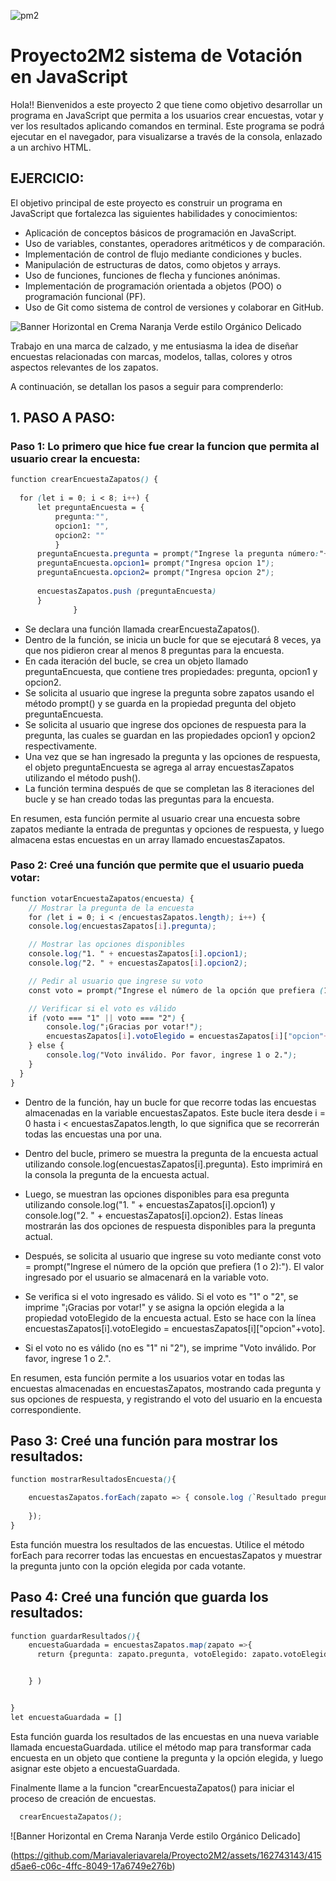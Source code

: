 ![pm2](https://github.com/Mariavaleriavarela/Proyecto2M2/assets/162743143/4aa002a8-3123-49fc-8316-d2055b3693d3)

# Proyecto2M2 sistema de Votación en JavaScript
Hola!! Bienvenidos a este proyecto 2 que tiene como objetivo desarrollar un programa en JavaScript que permita a los usuarios crear encuestas, votar y ver los resultados aplicando comandos en terminal. Este programa se podrá ejecutar en el navegador, para visualizarse a través de la consola, enlazado a un archivo HTML.


## EJERCICIO:
El objetivo principal de este proyecto es construir un programa en JavaScript que fortalezca las siguientes habilidades y conocimientos:

- Aplicación de conceptos básicos de programación en JavaScript.
- Uso de variables, constantes, operadores aritméticos y de comparación.
- Implementación de control de flujo mediante condiciones y bucles.
- Manipulación de estructuras de datos, como objetos y arrays.
- Uso de funciones, funciones de flecha y funciones anónimas.
- Implementación de programación orientada a objetos (POO) o programación funcional (PF).
- Uso de Git como sistema de control de versiones y colaborar en GitHub.


![Banner Horizontal en Crema Naranja Verde estilo Orgánico Delicado](https://github.com/Mariavaleriavarela/Proyecto2M2/assets/162743143/bf1fc960-32a0-4574-8415-676dae876199)


Trabajo en una marca de calzado, y me entusiasma la idea de diseñar encuestas relacionadas con marcas, modelos, tallas, colores y otros aspectos relevantes de los zapatos.

A continuación, se detallan los pasos a seguir para comprenderlo:

## 1. PASO A PASO:
### Paso 1: Lo primero que hice fue crear la funcion que permita al usuario crear la encuesta:

  ```scss
  function crearEncuestaZapatos() {
    
    for (let i = 0; i < 8; i++) {
        let preguntaEncuesta = {
            pregunta:"",
            opcion1: "",
            opcion2: ""
            }
        preguntaEncuesta.pregunta = prompt("Ingrese la pregunta número:"+ (i + 1) + "sobre zapatos")
        preguntaEncuesta.opcion1= prompt("Ingresa opcion 1");
        preguntaEncuesta.opcion2= prompt("Ingresa opcion 2");
    
        encuestasZapatos.push (preguntaEncuesta)
        }
                }
  ```

- Se declara una función llamada crearEncuestaZapatos().
- Dentro de la función, se inicia un bucle for que se ejecutará 8 veces, ya que nos pidieron crear al menos 8 preguntas para la encuesta.
- En cada iteración del bucle, se crea un objeto llamado preguntaEncuesta, que contiene tres propiedades: pregunta, opcion1 y opcion2.
- Se solicita al usuario que ingrese la pregunta sobre zapatos usando el método prompt() y se guarda en la propiedad pregunta del objeto preguntaEncuesta.
- Se solicita al usuario que ingrese dos opciones de respuesta para la pregunta, las cuales se guardan en las propiedades opcion1 y opcion2 respectivamente.
- Una vez que se han ingresado la pregunta y las opciones de respuesta, el objeto preguntaEncuesta se agrega al array encuestasZapatos utilizando el método push().
- La función termina después de que se completan las 8 iteraciones del bucle y se han creado todas las preguntas para la encuesta.
  
En resumen, esta función permite al usuario crear una encuesta sobre zapatos mediante la entrada de preguntas y opciones de respuesta, y luego almacena estas encuestas en un array llamado encuestasZapatos.

  
### Paso 2: Creé una función que permite que el usuario pueda votar:

```scss
function votarEncuestaZapatos(encuesta) {
    // Mostrar la pregunta de la encuesta
    for (let i = 0; i < (encuestasZapatos.length); i++) {
    console.log(encuestasZapatos[i].pregunta);

    // Mostrar las opciones disponibles
    console.log("1. " + encuestasZapatos[i].opcion1);
    console.log("2. " + encuestasZapatos[i].opcion2);

    // Pedir al usuario que ingrese su voto
    const voto = prompt("Ingrese el número de la opción que prefiera (1 o 2):");

    // Verificar si el voto es válido
    if (voto === "1" || voto === "2") {
        console.log("¡Gracias por votar!");
        encuestasZapatos[i].votoElegido = encuestasZapatos[i]["opcion"+voto]
    } else {
        console.log("Voto inválido. Por favor, ingrese 1 o 2.");
    }
  }
}
  ```

- Dentro de la función, hay un bucle for que recorre todas las encuestas almacenadas en la variable encuestasZapatos. Este bucle itera desde i = 0 hasta i < encuestasZapatos.length, lo que significa que se recorrerán todas las encuestas una por una.

- Dentro del bucle, primero se muestra la pregunta de la encuesta actual utilizando console.log(encuestasZapatos[i].pregunta). Esto imprimirá en la consola la pregunta de la encuesta actual.

- Luego, se muestran las opciones disponibles para esa pregunta utilizando console.log("1. " + encuestasZapatos[i].opcion1) y console.log("2. " + encuestasZapatos[i].opcion2). Estas líneas mostrarán las dos opciones de respuesta disponibles para la pregunta actual.

- Después, se solicita al usuario que ingrese su voto mediante const voto = prompt("Ingrese el número de la opción que prefiera (1 o 2):"). El valor ingresado por el usuario se almacenará en la variable voto.

- Se verifica si el voto ingresado es válido. Si el voto es "1" o "2", se imprime "¡Gracias por votar!" y se asigna la opción elegida a la propiedad votoElegido de la encuesta actual. Esto se hace con la línea encuestasZapatos[i].votoElegido = encuestasZapatos[i]["opcion"+voto].

- Si el voto no es válido (no es "1" ni "2"), se imprime "Voto inválido. Por favor, ingrese 1 o 2.".

 En resumen, esta función permite a los usuarios votar en todas las encuestas almacenadas en encuestasZapatos, mostrando cada pregunta y sus opciones de respuesta, y registrando el voto del usuario en la encuesta correspondiente.


##  Paso 3: Creé una función para mostrar los resultados:

```scss
function mostrarResultadosEncuesta(){

    encuestasZapatos.forEach(zapato => { console.log (`Resultado pregunta ${zapato.pregunta}: ${zapato.votoElegido}`)
        
    });
}

  ```
Esta función muestra los resultados de las encuestas. Utilice el método forEach para recorrer todas las encuestas en encuestasZapatos y muestrar la pregunta junto con la opción elegida por cada votante.

##  Paso 4: Creé una función que guarda los resultados:

```scss
function guardarResultados(){
    encuestaGuardada = encuestasZapatos.map(zapato =>{ 
      return {pregunta: zapato.pregunta, votoElegido: zapato.votoElegido}


    } )


}
let encuestaGuardada = []

  ```
Esta función guarda los resultados de las encuestas en una nueva variable llamada encuestaGuardada. utilice el método map para transformar cada encuesta en un objeto que contiene la pregunta y la opción elegida, y luego asignar este objeto a encuestaGuardada.

Finalmente llame a la funcion "crearEncuestaZapatos() para iniciar el proceso de creación de encuestas.

```scss 
  crearEncuestaZapatos();
 ```
![Banner Horizontal en Crema Naranja Verde estilo Orgánico Delicado]

(https://github.com/Mariavaleriavarela/Proyecto2M2/assets/162743143/415d5ae6-c06c-4ffc-8049-17a6749e276b)


